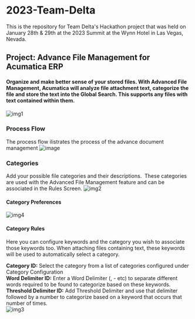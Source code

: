 # 2023-Team-Delta
This is the repository for Team Delta's Hackathon project that was held on January 28th & 29th at the 2023 Summit at the Wynn Hotel in Las Vegas, Nevada.

## Project: Advance File Management for Acumatica ERP
#### Organize and make better sense of your stored files.  With Advanced File Management, Acumatica will analyze file attachment text, categorize the file and store the text into the Global Search.  This supports any files with text contained within them.   

![img1](https://user-images.githubusercontent.com/43068046/215348606-8b477a3b-1c82-4665-a538-077ab9a52eff.png)

### Process Flow

The process flow ilistrates the process of the advance document management
  ![image](https://user-images.githubusercontent.com/43068046/215345051-64be6b6f-622b-40ea-b64c-fd7a57d23359.png)

### Categories

Add your possible file categories and their descriptions.  These categories are used with the Advanced File Management feature and can be associated in the Rules Screen.
![img2](https://user-images.githubusercontent.com/43068046/215348629-b245ea67-76d3-4f6e-82fd-ebcc93bc663d.png)

#### Category Preferences

![img4](https://user-images.githubusercontent.com/43068046/215348667-77a4570a-3112-4dfa-9ae1-17ef8b5080ac.png)

#### Category Rules

Here you can configure keywords and the category you wish to associate those keywords too.  When attaching files containing text, these keywords will be used to automatically select a category.   

<b>Category ID:</b> Select the category from a list of categories configured under Category Configuration <br />
<b>Word Delimiter ID:</b> Enter a Word Delimiter (, - etc) to separate different words required to be found to categorize based on these keywords. <br />
<b>Threshold Delimiter ID:</b> Add Threshold Delimiter and use that delimiter followed by a number to categorize based on a keyword  that occurs that number of times. <br /> 
![img3](https://user-images.githubusercontent.com/43068046/215348642-a07c18ae-bd80-4210-90c5-60ab4d510e4e.png)


<WRITEUP>
